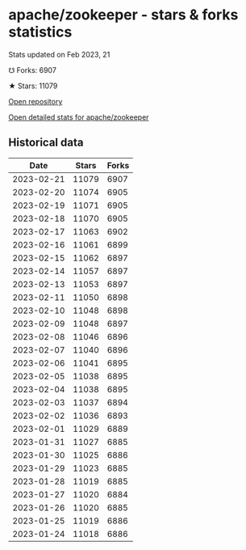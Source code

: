 # apache/zookeeper - stars & forks statistics

Stats updated on Feb 2023, 21

☋ Forks: 6907

★ Stars: 11079

[Open repository](https://github.com/apache/zookeeper)

[Open detailed stats for apache/zookeeper](https://reviewgithub.com/rep/apache/zookeeper)

## Historical data
| Date | Stars | Forks |
|------|-------|-------|
| 2023-02-21 | 11079 | 6907 | 
| 2023-02-20 | 11074 | 6905 | 
| 2023-02-19 | 11071 | 6905 | 
| 2023-02-18 | 11070 | 6905 | 
| 2023-02-17 | 11063 | 6902 | 
| 2023-02-16 | 11061 | 6899 | 
| 2023-02-15 | 11062 | 6897 | 
| 2023-02-14 | 11057 | 6897 | 
| 2023-02-13 | 11053 | 6897 | 
| 2023-02-11 | 11050 | 6898 | 
| 2023-02-10 | 11048 | 6898 | 
| 2023-02-09 | 11048 | 6897 | 
| 2023-02-08 | 11046 | 6896 | 
| 2023-02-07 | 11040 | 6896 | 
| 2023-02-06 | 11041 | 6895 | 
| 2023-02-05 | 11038 | 6895 | 
| 2023-02-04 | 11038 | 6895 | 
| 2023-02-03 | 11037 | 6894 | 
| 2023-02-02 | 11036 | 6893 | 
| 2023-02-01 | 11029 | 6889 | 
| 2023-01-31 | 11027 | 6885 | 
| 2023-01-30 | 11025 | 6886 | 
| 2023-01-29 | 11023 | 6885 | 
| 2023-01-28 | 11019 | 6885 | 
| 2023-01-27 | 11020 | 6884 | 
| 2023-01-26 | 11020 | 6885 | 
| 2023-01-25 | 11019 | 6886 | 
| 2023-01-24 | 11018 | 6886 | 

